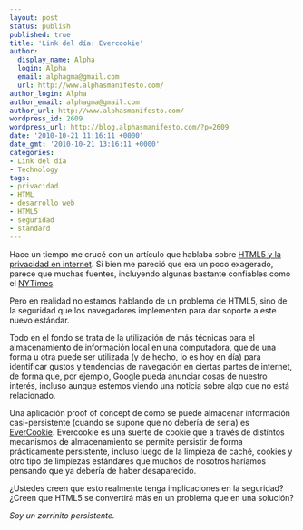 ```yaml
---
layout: post
status: publish
published: true
title: 'Link del día: Evercookie'
author:
  display_name: Alpha
  login: Alpha
  email: alphagma@gmail.com
  url: http://www.alphasmanifesto.com/
author_login: Alpha
author_email: alphagma@gmail.com
author_url: http://www.alphasmanifesto.com/
wordpress_id: 2609
wordpress_url: http://blog.alphasmanifesto.com/?p=2609
date: '2010-10-21 11:16:11 +0000'
date_gmt: '2010-10-21 13:16:11 +0000'
categories:
- Link del día
- Technology
tags:
- privacidad
- HTML
- desarrollo web
- HTML5
- seguridad
- standard
---
```


Hace un tiempo me crucé con un artículo que hablaba sobre [HTML5 y la privacidad en internet](http://www.fayerwayer.com/2010/10/la-llegada-del-html5-%C2%BFel-fin-de-la-privacidad-en-internet/). Si bien me pareció que era un poco exagerado, parece que muchas fuentes, incluyendo algunas bastante confiables como el [NYTimes](http://www.nytimes.com/2010/10/11/business/media/11privacy.html?_r=1&amp;hp).

Pero en realidad no estamos hablando de un problema de HTML5, sino de la seguridad que los navegadores implementen para dar soporte a este nuevo estándar.

Todo en el fondo se trata de la utilización de más técnicas para el almacenamiento de información local en una computadora, que de una forma u otra puede ser utilizada (y de hecho, lo es hoy en día) para identificar gustos y tendencias de navegación en ciertas partes de internet, de forma que, por ejemplo, Google pueda anunciar cosas de nuestro interés, incluso aunque estemos viendo una noticia sobre algo que no está relacionado.

Una aplicación proof of concept de cómo se puede almacenar información casi-persistente (cuando se supone que no debería de serla) es [EverCookie](http://samy.pl/evercookie/). Evercookie es una suerte de cookie que a través de distintos mecanismos de almacenamiento se permite persistir de forma prácticamente persistente, incluso luego de la limpieza de caché, cookies y otro tipo de limpiezas estándares que muchos de nosotros haríamos pensando que ya debería de haber desaparecido.

 ¿Ustedes creen que esto realmente tenga implicaciones en la seguridad?  ¿Creen que HTML5 se convertirá más en un problema que en una solución?

_Soy un zorrinito persistente._
